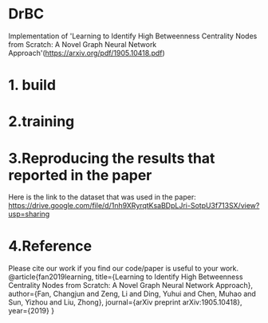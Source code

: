 # DrBC
Implementation of 'Learning to Identify High Betweenness Centrality Nodes from Scratch: A Novel Graph Neural Network Approach'(https://arxiv.org/pdf/1905.10418.pdf)

# 1. build

# 2.training


# 3.Reproducing the results that reported in the paper
Here is the link to the dataset that was used in the paper:
https://drive.google.com/file/d/1nh9XRyrqtKsaBDpLJri-SotpU3f713SX/view?usp=sharing

# 4.Reference
Please cite our work if you find our code/paper is useful to your work.
@article{fan2019learning,
  title={Learning to Identify High Betweenness Centrality Nodes from Scratch: A Novel Graph Neural Network Approach},
  author={Fan, Changjun and Zeng, Li and Ding, Yuhui and Chen, Muhao and Sun, Yizhou and Liu, Zhong},
  journal={arXiv preprint arXiv:1905.10418},
  year={2019}
}
